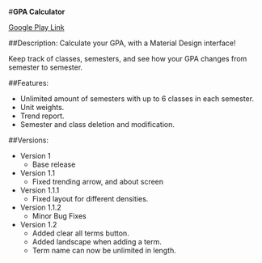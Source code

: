 #**GPA Calculator**

[Google Play Link](https://play.google.com/store/apps/details?id=com.shrimpwongton.gpacalculator)

##Description:
Calculate your GPA, with a Material Design interface!

Keep track of classes, semesters, and see how your GPA changes from semester to semester.

##Features:
- Unlimited amount of semesters with up to 6 classes in each semester.
- Unit weights.
- Trend report.
- Semester and class deletion and modification.

##Versions:
- Version 1  
  - Base release
- Version 1.1  
  - Fixed trending arrow, and about screen
- Version 1.1.1  
  - Fixed layout for different densities.
- Version 1.1.2  
  - Minor Bug Fixes
- Version 1.2  
  - Added clear all terms button.
  - Added landscape when adding a term.
  - Term name can now be unlimited in length.




